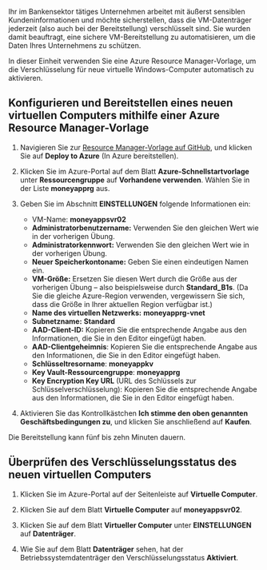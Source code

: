 Ihr im Bankensektor tätiges Unternehmen arbeitet mit äußerst sensiblen Kundeninformationen und möchte sicherstellen, dass die VM-Datenträger jederzeit (also auch bei der Bereitstellung) verschlüsselt sind. Sie wurden damit beauftragt, eine sichere VM-Bereitstellung zu automatisieren, um die Daten Ihres Unternehmens zu schützen.

In dieser Einheit verwenden Sie eine Azure Resource Manager-Vorlage, um die Verschlüsselung für neue virtuelle Windows-Computer automatisch zu aktivieren.

## <a name="configure-and-deploy-a-new-vm-using-an-azure-resource-manager-template"></a>Konfigurieren und Bereitstellen eines neuen virtuellen Computers mithilfe einer Azure Resource Manager-Vorlage

1. Navigieren Sie zur [Resource Manager-Vorlage auf GitHub](https://github.com/Azure/azure-quickstart-templates/tree/master/201-encrypt-create-new-vm-gallery-image), und klicken Sie auf **Deploy to Azure** (In Azure bereitstellen).
1. Klicken Sie im Azure-Portal auf dem Blatt **Azure-Schnellstartvorlage** unter **Ressourcengruppe** auf **Vorhandene verwenden**. Wählen Sie in der Liste **moneyapprg** aus.
1. Geben Sie im Abschnitt **EINSTELLUNGEN** folgende Informationen ein:

   - VM-Name: **moneyappsvr02**
   - **Administratorbenutzername:** Verwenden Sie den gleichen Wert wie in der vorherigen Übung.
   - **Administratorkennwort:** Verwenden Sie den gleichen Wert wie in der vorherigen Übung.
   - **Neuer Speicherkontoname:** Geben Sie einen eindeutigen Namen ein.
   - **VM-Größe:** Ersetzen Sie diesen Wert durch die Größe aus der vorherigen Übung – also beispielsweise durch **Standard_B1s**. (Da Sie die gleiche Azure-Region verwenden, vergewissern Sie sich, dass die Größe in Ihrer aktuellen Region verfügbar ist.)
   - **Name des virtuellen Netzwerks:** **moneyapprg-vnet**
   - **Subnetzname:** **Standard**
   - **AAD-Client-ID:** Kopieren Sie die entsprechende Angabe aus den Informationen, die Sie in den Editor eingefügt haben.
   - **AAD-Clientgeheimnis**: Kopieren Sie die entsprechende Angabe aus den Informationen, die Sie in den Editor eingefügt haben.
   - **Schlüsseltresorname**: **moneyappkv**
   - **Key Vault-Ressourcengruppe**: **moneyapprg**
   - **Key Encryption Key URL** (URL des Schlüssels zur Schlüsselverschlüsselung): Kopieren Sie die entsprechende Angabe aus den Informationen, die Sie in den Editor eingefügt haben.
1. Aktivieren Sie das Kontrollkästchen **Ich stimme den oben genannten Geschäftsbedingungen zu**, und klicken Sie anschließend auf **Kaufen**.

Die Bereitstellung kann fünf bis zehn Minuten dauern.

## <a name="verify-encryption-status-of-new-vm"></a>Überprüfen des Verschlüsselungsstatus des neuen virtuellen Computers

1. Klicken Sie im Azure-Portal auf der Seitenleiste auf **Virtuelle Computer**.

1. Klicken Sie auf dem Blatt **Virtuelle Computer** auf **moneyappsvr02**.

1. Klicken Sie auf dem Blatt **Virtueller Computer** unter **EINSTELLUNGEN** auf **Datenträger**.

1. Wie Sie auf dem Blatt **Datenträger** sehen, hat der Betriebssystemdatenträger den Verschlüsselungsstatus **Aktiviert**.
